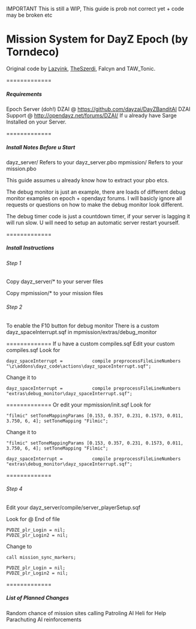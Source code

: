 IMPORTANT 
This is still a WIP,
This guide is prob not correct yet + code may be broken etc




Mission System for DayZ Epoch (by Torndeco)
=============
Original code by <a href="https://github.com/lazyink/DayZ-Missions">Lazyink</a>, <a href="https://github.com/theszerdi">TheSzerdi</a>, Falcyn and TAW_Tonic.


=============
<h5>Requirements </h5>

Epoch Server (doh!)
DZAI @ https://github.com/dayzai/DayZBanditAI
DZAI Support @ http://opendayz.net/forums/DZAI/
If u already have Sarge Installed on your Server.


=============
<h5>Install Notes Before u Start</h5>
dayz_server/   Refers to your dayz_server.pbo
mpmission/     Refers to your mission.pbo

This guide assumes u already know how to extract your pbo etcs.

The debug monitor is just an example, there are loads of different debug monitor examples on epoch + opendayz forums.
I will basicly ignore all requests or questions on how to make the debug monitor look different.

The debug timer code is just a countdown timer, if your server is lagging it will run slow.
U will need to setup an automatic server restart yourself.


=============
<h5>Install Instructions </h5>


<h6>Step 1</h6>
Copy dayz_server/*  to your server files

Copy mpmission/* to your mission files


<h6>Step 2</h6>
To enable the F10 button for debug monitor
There is a custom dayz_spaceInterrupt.sqf in mpmission/extras/debug_monitor

=============
If u have a custom compiles.sqf
Edit your custom compiles.sqf
Look for 
```
dayz_spaceInterrupt =			compile preprocessFileLineNumbers "\z\addons\dayz_code\actions\dayz_spaceInterrupt.sqf";
```

Change it to

```
dayz_spaceInterrupt =			compile preprocessFileLineNumbers "extras\debug_monitor\dayz_spaceInterrupt.sqf";
```
=============
Or edit your mpmission/init.sqf
Look for

```
"filmic" setToneMappingParams [0.153, 0.357, 0.231, 0.1573, 0.011, 3.750, 6, 4]; setToneMapping "Filmic";
```

Change it to

```
"filmic" setToneMappingParams [0.153, 0.357, 0.231, 0.1573, 0.011, 3.750, 6, 4]; setToneMapping "Filmic";

dayz_spaceInterrupt =			compile preprocessFileLineNumbers "extras\debug_monitor\dayz_spaceInterrupt.sqf";
```
=============
<h6>Step 4</h6>
Edit your dayz_server/compile/server_playerSetup.sqf

Look for @ End of file

```
PVDZE_plr_Login = nil;
PVDZE_plr_Login2 = nil;
```

Change to 
```
call mission_sync_markers;

PVDZE_plr_Login = nil;
PVDZE_plr_Login2 = nil;
```

=============
<h5>List of Planned Changes</h5>
Random chance of mission sites calling Patroling AI Heli for Help
Parachuting AI reinforcements